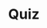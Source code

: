 ---
title: "Quiz"
pass_percentage: 70
type: "test"
questions:
  - id: "q1"
    text: "What tool was used as a visual guide to understand how Dapr works in a Kubernetes cluster?"
    type: "single-answer"
    marks: 2
    options:
      - id: "a"
        text: "Kubectl"
      - id: "b"
        text: "Meshery"
        is_correct: true
      - id: "c"
        text: "Helm"
      - id: "d"
        text: "Docker Desktop"
  - id: "q2"
    text: "What key accomplishments were achieved in this course?"
    type: "multiple-answers"
    marks: 2
    options:
      - id: "a"
        text: "Created and configured a Dapr state store component"
        is_correct: true
      - id: "b"
        text: "Viewed Dapr sidecars and observed API calls in logs"
        is_correct: true
      - id: "c"
        text: "Set up CI/CD pipelines"
      - id: "d"
        text: "Configured service mesh integration"
  - id: "q3"
    text: "What Kubernetes concept organizes related resources?"
    type: "short-answer" 
    marks: 2
    correct_answer: "Namespaces" 
---